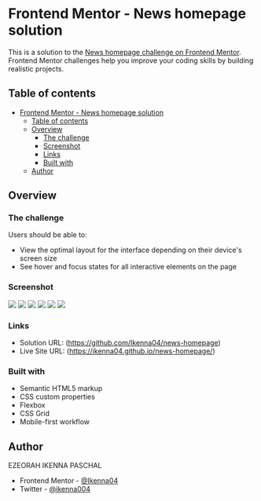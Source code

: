 # Frontend Mentor - News homepage solution

This is a solution to the
[News homepage challenge on Frontend Mentor](https://www.frontendmentor.io/challenges/news-homepage-H6SWTa1MFl).
Frontend Mentor challenges help you improve your coding skills by building
realistic projects.

## Table of contents

- [Frontend Mentor - News homepage solution](#frontend-mentor---news-homepage-solution)
  - [Table of contents](#table-of-contents)
  - [Overview](#overview)
    - [The challenge](#the-challenge)
    - [Screenshot](#screenshot)
    - [Links](#links)
    - [Built with](#built-with)
  - [Author](#author)

## Overview

### The challenge

Users should be able to:

- View the optimal layout for the interface depending on their device's screen
  size
- See hover and focus states for all interactive elements on the page

### Screenshot

![](screen-shots/Screenshot%202024-05-27%20at%2000-47-54%20News%20homepage.png)
![](screen-shots/Screenshot%202024-05-27%20at%2000-48-05%20News%20homepage.png)
![](screen-shots/Screenshot%202024-05-27%20at%2000-48-22%20News%20homepage.png)
![](screen-shots/Screenshot%202024-05-27%20at%2000-48-36%20News%20homepage.png)
![](screen-shots/Screenshot%202024-05-27%20at%2000-49-28%20News%20homepage.png)
![](screen-shots/Screenshot%202024-05-27%20at%2000-49-43%20News%20homepage.png)

### Links

- Solution URL: (https://github.com/Ikenna04/news-homepage)
- Live Site URL: (https://ikenna04.github.io/news-homepage/)

### Built with

- Semantic HTML5 markup
- CSS custom properties
- Flexbox
- CSS Grid
- Mobile-first workflow

## Author

EZEORAH IKENNA PASCHAL

<!-- - Website - [Add your name here](https://www.your-site.com) -->

- Frontend Mentor - [@Ikenna04](https://www.frontendmentor.io/profile/Ikenna04)
- Twitter - [@ikenna004](https://www.twitter.com/ikenna004)
